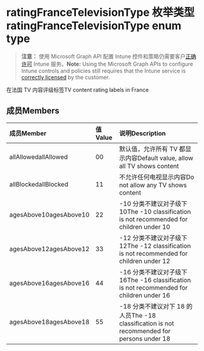# <a name="ratingfrancetelevisiontype-enum-type"></a><span data-ttu-id="22e0b-101">ratingFranceTelevisionType 枚举类型</span><span class="sxs-lookup"><span data-stu-id="22e0b-101">ratingFranceTelevisionType enum type</span></span>

> <span data-ttu-id="22e0b-102">**注意：** 使用 Microsoft Graph API 配置 Intune 控件和策略仍需要客户[正确许可](https://go.microsoft.com/fwlink/?linkid=839381) Intune 服务。</span><span class="sxs-lookup"><span data-stu-id="22e0b-102">**Note:** Using the Microsoft Graph APIs to configure Intune controls and policies still requires that the Intune service is [correctly licensed](https://go.microsoft.com/fwlink/?linkid=839381) by the customer.</span></span>

<span data-ttu-id="22e0b-103">在法国 TV 内容评级标签</span><span class="sxs-lookup"><span data-stu-id="22e0b-103">TV content rating labels in France</span></span>
## <a name="members"></a><span data-ttu-id="22e0b-104">成员</span><span class="sxs-lookup"><span data-stu-id="22e0b-104">Members</span></span>
|<span data-ttu-id="22e0b-105">成员</span><span class="sxs-lookup"><span data-stu-id="22e0b-105">Member</span></span>|<span data-ttu-id="22e0b-106">值</span><span class="sxs-lookup"><span data-stu-id="22e0b-106">Value</span></span>|<span data-ttu-id="22e0b-107">说明</span><span class="sxs-lookup"><span data-stu-id="22e0b-107">Description</span></span>|
|:---|:---|:---|
|<span data-ttu-id="22e0b-108">allAllowed</span><span class="sxs-lookup"><span data-stu-id="22e0b-108">allAllowed</span></span>|<span data-ttu-id="22e0b-109">0</span><span class="sxs-lookup"><span data-stu-id="22e0b-109">0</span></span>|<span data-ttu-id="22e0b-110">默认值，允许所有 TV 都显示内容</span><span class="sxs-lookup"><span data-stu-id="22e0b-110">Default value, allow all TV shows content</span></span>|
|<span data-ttu-id="22e0b-111">allBlocked</span><span class="sxs-lookup"><span data-stu-id="22e0b-111">allBlocked</span></span>|<span data-ttu-id="22e0b-112">1</span><span class="sxs-lookup"><span data-stu-id="22e0b-112">1</span></span>|<span data-ttu-id="22e0b-113">不允许任何电视显示内容</span><span class="sxs-lookup"><span data-stu-id="22e0b-113">Do not allow any TV shows content</span></span>|
|<span data-ttu-id="22e0b-114">agesAbove10</span><span class="sxs-lookup"><span data-stu-id="22e0b-114">agesAbove10</span></span>|<span data-ttu-id="22e0b-115">2</span><span class="sxs-lookup"><span data-stu-id="22e0b-115">2</span></span>|<span data-ttu-id="22e0b-116">-10 分类不建议对子级下 10</span><span class="sxs-lookup"><span data-stu-id="22e0b-116">The -10 classification is not recommended for children under 10</span></span>|
|<span data-ttu-id="22e0b-117">agesAbove12</span><span class="sxs-lookup"><span data-stu-id="22e0b-117">agesAbove12</span></span>|<span data-ttu-id="22e0b-118">3</span><span class="sxs-lookup"><span data-stu-id="22e0b-118">3</span></span>|<span data-ttu-id="22e0b-119">-12 分类不建议对子级下 12</span><span class="sxs-lookup"><span data-stu-id="22e0b-119">The -12 classification is not recommended for children under 12</span></span>|
|<span data-ttu-id="22e0b-120">agesAbove16</span><span class="sxs-lookup"><span data-stu-id="22e0b-120">agesAbove16</span></span>|<span data-ttu-id="22e0b-121">4</span><span class="sxs-lookup"><span data-stu-id="22e0b-121">4</span></span>|<span data-ttu-id="22e0b-122">-16 分类不建议对子级下 16</span><span class="sxs-lookup"><span data-stu-id="22e0b-122">The -16 classification is not recommended for children under 16</span></span>|
|<span data-ttu-id="22e0b-123">agesAbove18</span><span class="sxs-lookup"><span data-stu-id="22e0b-123">agesAbove18</span></span>|<span data-ttu-id="22e0b-124">5</span><span class="sxs-lookup"><span data-stu-id="22e0b-124">5</span></span>|<span data-ttu-id="22e0b-125">-18 分类不建议对下 18 的人员</span><span class="sxs-lookup"><span data-stu-id="22e0b-125">The -18 classification is not recommended for persons under 18</span></span>|



